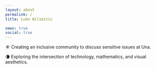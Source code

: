 ```yaml
---
layout: about
permalink: /
title: Luke Wilimitis

news: true
social: true
---
```


☀️ Creating an inclusive community to discuss sensitive issues at Una.

🌘 Exploring the intersection of technology, mathematics, and visual aesthetics.
